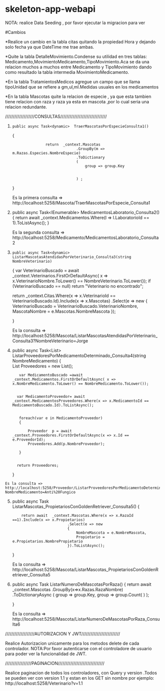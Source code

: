 # skeleton-app-webapi
NOTA: realice Data Seeding , por favor ejecutar la migracion para ver

#Cambios

*Realice un cambio en la tabla citas quitando la propiedad Hora y dejando solo fecha ya que DateTime me trae ambas.

*Quite la tabla DetalleMovimiento.Condense su utilidad en tres tablas: Medicamento,MovimientoMedicamento,TipoMovimiento.Aca se da una relacion muchos a muchos entre Medicamento y TipoMovimiento dando como resultado la tabla intermedia MovimientoMedicamento.

*En la tabla TratamientosMedicos agregue un campo que se llama  tipoUnidad que se refiere a gm,ul,ml.Medidas usuales en los medicamentos

*En la tabla Mascotas quite la relacion de especie , ya que esta tambien tiene relacion con raza y raza ya esta en mascota ,por lo cual seria una relacion redundante.




///////////////////CONSULTAS//////////////////////////////

1.     public async Task<dynamic>  TraerMascotasPorEspecieConsulta1()
     {
        
                          

                      return  _context.Mascotas
                                    .GroupBy(m => m.Razas.Especies.NombreEspecie)
                                    .ToDictionary
                                    (
                                        group => group.Key
                                        

                                    ) ;
                 
                           
     }

     Es la primera consulta => http://localhost:5258/Mascota/TraerMascotasPorEspecie_Consulta1



2. public async Task<IEnumerable<Medicamento>> MedicamentosLaboratorio_Consulta2()
        {
            return await _context.Medicamentos.Where(l => l.LaboratorioId == 1).ToListAsync();
        }

    Es la segunda consulta => http://localhost:5258/Medicamento/MedicamentosLaboratorio_Consulta2





3.     public async Task<dynamic> ListarMascotasAtendidasPorVeterinario_Consulta3(string NombreVeterinario)
    {
        var VeterinarioBuscado = await _context.Veterinarios.FirstOrDefaultAsync( x => x.VeterinarioNombre.ToLower() == NombreVeterinario.ToLower());
        if (VeterinarioBuscado == null) return "Veterinario no encontrado";



     return    _context.Citas.Where(x => x.VeterinarioId == VeterinarioBuscado.Id).Include(x => x.Mascotas)
                                .Select(e => new 
                                {
                                    VeterinarioBuscado = VeterinarioBuscado.VeterinarioNombre,
                                    MascotaNombre = e.Mascotas.NombreMascota
                                });
    
    }


    Es la consulta  => http://localhost:5258/Mascota/ListarMascotasAtendidasPorVeterinario_Consulta3?NombreVeterinario=Jorge


4.   public async Task<List<String>>  ListarProveedoresPorMedicamentoDeterminado_Consulta4(string NombreMedicamento)
     {       
           List<string> Proveedores = new List<string>();
           
            var MedicamentoBuscado =await  _context.Medicamentos.FirstOrDefaultAsync( x => x.NombreMedicamento.ToLower() == NombreMedicamento.ToLower());


           var MedicamentoProveedor= await  _context.MedicamentosProveedores.Where(x => x.MedicamentoId == MedicamentoBuscado.Id).ToListAsync();


            foreach(var e in MedicamentoProveedor)
            {

                Proveedor  p = await   _context.Proveedores.FirstOrDefaultAsync(x => x.Id == e.ProveedorId);
                Proveedores.Add(p.NombreProveedor);
           
            }
        

           return Proveedores; 

          

           
     }


    Es la consulta => http://localhost:5258/Proveedor/ListarProveedoresPorMedicamentoDeterminado_Consulta4?NombreMedicamento=Anti%20Fungico

5. public async  Task<dynamic> ListarMascotas_PropietariosConGoldenRetriever_Consulta5()
    {

           return await  _context.Mascotas.Where(x => x.RazaId ==1).Include(x => x.Propietarios)
                                .Select(e => new 
                                {
                                    NombreMascota = e.NombreMascota,
                                    Propietario = e.Propietarios.NombrePropietario
                                }).ToListAsync();

                        
    }

    
    Es la consulta => http://localhost:5258/Mascota/ListarMascotas_PropietariosConGoldenRetriever_Consulta5


6. 
    public async Task<dynamic> ListarNumeroDeMascotasPorRaza()
    {
        return await _context.Mascotas
                     .GroupBy(x=>x.Razas.RazaNombre)
                     .ToDictionaryAsync
                     (
                        group => group.Key,
                        group => group.Count( )
                     );
                  

    }

    Es la consulta => http://localhost:5258/Mascota/ListarNumeroDeMascotasPorRaza_Consulta6





///////////////////AUTORIZACION Y JWT/////////////////////////

Realice Autorizacion unicamente para los metodos delete de cada controlador.
NOTA:Por favor autenticarse con el controladore de usuario para poder ver la funcionalidad de JWT.




/////////////////PAGINACION//////////////////////////////

Realice paginacion de todos los controladores, con Query y version .Todos se pueden ver con version 1.1  y estan en los GET sin nombre por ejemplo:
http://localhost:5258/Veterinario?v=1.1